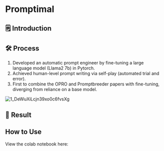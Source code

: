 # Promptimal

## 🗒️ Introduction
  
## 🛠 Process

  1. Developed an automatic prompt engineer by fine-tuning a large language model (Llama2 7b) in Pytorch.
  2. Achieved human-level prompt writing via self-play (automated trial and error).
  3. First to combine the OPRO and Promptbreeder papers with fine-tuning, diverging from reliance on a base model.

![1_DeWuXiLcjn39xo0c6fvsXg](https://github.com/NoahBSchwartz/Promptimal/assets/44248582/3d4059e7-edbc-450c-83ea-53550d1a1396)


## 🎉 Result

## How to Use

View the colab notebook here: 

